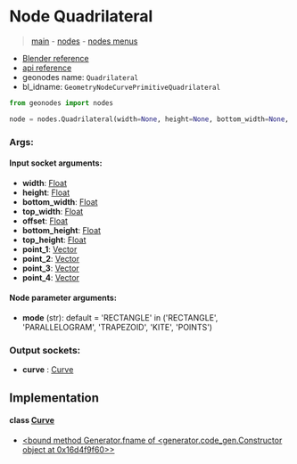 # Node Quadrilateral

> [main](../structure.md) - [nodes](nodes.md) - [nodes menus](nodes_menus.md)

- [Blender reference](https://docs.blender.org/manual/en/latest/modeling/geometry_nodes/curve_primitives/quadrilateral.html)
- [api reference](https://docs.blender.org/api/current/bpy.types.GeometryNodeCurvePrimitiveQuadrilateral.html)
- geonodes name: `Quadrilateral`
- bl_idname: `GeometryNodeCurvePrimitiveQuadrilateral`

```python
from geonodes import nodes

node = nodes.Quadrilateral(width=None, height=None, bottom_width=None, top_width=None, offset=None, bottom_height=None, top_height=None, point_1=None, point_2=None, point_3=None, point_4=None, mode='RECTANGLE')
```

### Args:

#### Input socket arguments:

- **width**: [Float](Float.md)
- **height**: [Float](Float.md)
- **bottom_width**: [Float](Float.md)
- **top_width**: [Float](Float.md)
- **offset**: [Float](Float.md)
- **bottom_height**: [Float](Float.md)
- **top_height**: [Float](Float.md)
- **point_1**: [Vector](Vector.md)
- **point_2**: [Vector](Vector.md)
- **point_3**: [Vector](Vector.md)
- **point_4**: [Vector](Vector.md)

#### Node parameter arguments:

- **mode** (str): default = 'RECTANGLE' in ('RECTANGLE', 'PARALLELOGRAM', 'TRAPEZOID', 'KITE', 'POINTS')

### Output sockets:

- **curve** : [Curve](Curve.md)

## Implementation

#### class [Curve](Curve.md)

 - [<bound method Generator.fname of <generator.code_gen.Constructor object at 0x16d4f9f60>>](Curve.md#Quadrilateral-classmethod)
